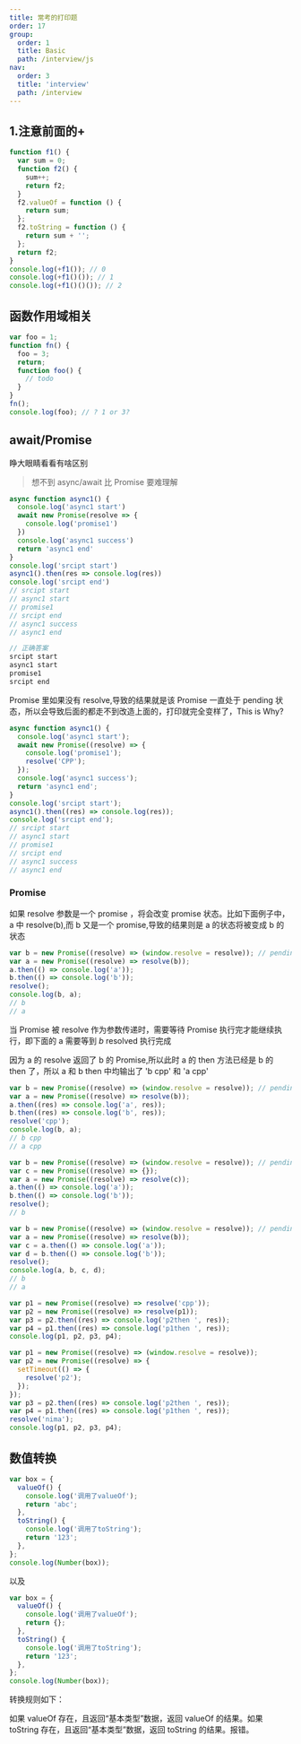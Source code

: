 ```yaml
---
title: 常考的打印题
order: 17
group:
  order: 1
  title: Basic
  path: /interview/js
nav:
  order: 3
  title: 'interview'
  path: /interview
---
```


## 1.注意前面的+

```js
function f1() {
  var sum = 0;
  function f2() {
    sum++;
    return f2;
  }
  f2.valueOf = function () {
    return sum;
  };
  f2.toString = function () {
    return sum + '';
  };
  return f2;
}
console.log(+f1()); // 0
console.log(+f1()()); // 1
console.log(+f1()()()); // 2
```

## 函数作用域相关

```js
var foo = 1;
function fn() {
  foo = 3;
  return;
  function foo() {
    // todo
  }
}
fn();
console.log(foo); // ? 1 or 3?
```

## await/Promise

睁大眼睛看看有啥区别

> 想不到 async/await 比 Promise 要难理解

```js
async function async1() {
  console.log('async1 start')
  await new Promise(resolve => {
    console.log('promise1')
  })
  console.log('async1 success')
  return 'async1 end'
}
console.log('srcipt start')
async1().then(res => console.log(res))
console.log('srcipt end')
// srcipt start
// async1 start
// promise1
// srcipt end
// async1 success
// async1 end

// 正确答案
srcipt start
async1 start
promise1
srcipt end
```

Promise 里如果没有 resolve,导致的结果就是该 Promise 一直处于 pending 状态，所以会导致后面的都走不到改造上面的，打印就完全变样了，This is Why?

```js
async function async1() {
  console.log('async1 start');
  await new Promise((resolve) => {
    console.log('promise1');
    resolve('CPP');
  });
  console.log('async1 success');
  return 'async1 end';
}
console.log('srcipt start');
async1().then((res) => console.log(res));
console.log('srcipt end');
// srcipt start
// async1 start
// promise1
// srcipt end
// async1 success
// async1 end
```

### Promise

如果 resolve 参数是一个 promise ，将会改变 promise 状态。比如下面例子中，a 中 resolve(b),而 b 又是一个 promise,导致的结果则是 a 的状态将被变成 b 的状态

```js
var b = new Promise((resolve) => (window.resolve = resolve)); // pending
var a = new Promise((resolve) => resolve(b));
a.then(() => console.log('a'));
b.then(() => console.log('b'));
resolve();
console.log(b, a);
// b
// a
```

当 Promise 被 resolve 作为参数传递时，需要等待 Promise 执行完才能继续执行，即下面的 a 需要等到 _b_ resolved 执行完成

因为 a 的 resolve 返回了 b 的 Promise,所以此时 a 的 then 方法已经是 b 的 then 了，所以 a 和 b then 中均输出了 'b cpp' 和 'a cpp'

```js
var b = new Promise((resolve) => (window.resolve = resolve)); // pending
var a = new Promise((resolve) => resolve(b));
a.then((res) => console.log('a', res));
b.then((res) => console.log('b', res));
resolve('cpp');
console.log(b, a);
// b cpp
// a cpp
```

```js
var b = new Promise((resolve) => (window.resolve = resolve)); // pending
var c = new Promise((resolve) => {});
var a = new Promise((resolve) => resolve(c));
a.then(() => console.log('a'));
b.then(() => console.log('b'));
resolve();
// b
```

```js
var b = new Promise((resolve) => (window.resolve = resolve)); // pending
var a = new Promise((resolve) => resolve(b));
var c = a.then(() => console.log('a'));
var d = b.then(() => console.log('b'));
resolve();
console.log(a, b, c, d);
// b
// a
```

```js
var p1 = new Promise((resolve) => resolve('cpp'));
var p2 = new Promise((resolve) => resolve(p1));
var p3 = p2.then((res) => console.log('p2then ', res));
var p4 = p1.then((res) => console.log('p1then ', res));
console.log(p1, p2, p3, p4);
```

```js
var p1 = new Promise((resolve) => (window.resolve = resolve));
var p2 = new Promise((resolve) => {
  setTimeout(() => {
    resolve('p2');
  });
});
var p3 = p2.then((res) => console.log('p2then ', res));
var p4 = p1.then((res) => console.log('p1then ', res));
resolve('nima');
console.log(p1, p2, p3, p4);
```

## 数值转换

```js
var box = {
  valueOf() {
    console.log('调用了valueOf');
    return 'abc';
  },
  toString() {
    console.log('调用了toString');
    return '123';
  },
};
console.log(Number(box));
```

以及

```js
var box = {
  valueOf() {
    console.log('调用了valueOf');
    return {};
  },
  toString() {
    console.log('调用了toString');
    return '123';
  },
};
console.log(Number(box));
```

转换规则如下：

如果 valueOf 存在，且返回“基本类型”数据，返回 valueOf 的结果。如果 toString 存在，且返回“基本类型”数据，返回 toString 的结果。报错。
